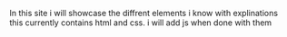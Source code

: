 In this site i will showcase the diffrent elements i know with explinations
<br>
this currently contains html and css. i will add js when done with them
